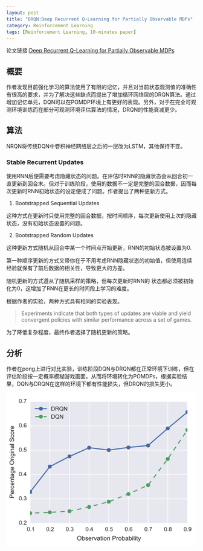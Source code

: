 ```yaml
---
layout: post
title: "DRQN:Deep Recurrent Q-Learning for Partially Observable MDPs"
category: Reinforcement Learning
tags: [Reinforcement Learning, 10-minutes paper]
---
```


论文链接:[Deep Recurrent Q-Learning for Partially Observable MDPs](https://arxiv.org/pdf/1507.06527.pdf)

## 概要

作者发现目前强化学习的算法使用了有限的记忆，并且对当前状态观测值的准确性有很高的要求，并为了解决这些缺点而提出了增加循环网络层的DRQN算法。通过增加记忆单元，DQN可以在POMDP环境上有更好的表现。另外，对于在完全可观测环境训练而在部分可观测环境评估算法的情况，DRQN的性能衰减更少。

## 算法

NRQN将传统DQN中卷积神经网络层之后的一层改为LSTM，其他保持不变。

### Stable Recurrent Updates
使用RNN后便需要考虑隐藏状态的问题。在评估时RNN的隐藏状态会从回合初一直更新到回合末。但对于训练阶段，使用的数据不一定是完整的回合数据，因而每次更新时RNN初始状态的设定便成了问题。作者提出了两种更新方式。

1. Bootstrapped Sequential Updates

这种方式在更新时只使用完整的回合数据，按时间顺序，每次更新使用上次的隐藏状态，没有初始状态设置的问题。

2. Bootstrapped Random Updates

这种更新方式随机从回合中某一个时间点开始更新，RNN的初始状态被设置为0.

第一种顺序更新的方式又带你在于不用考虑RNN隐藏状态的初始值，但使用连续经验就保有了前后数据的相关性，导致更大的方差。

随机更新的方式遵从了随机采样的策略，但每次更新时RNN的
状态都必须被初始化为0，这增加了RNN在更长的时间段上学习的难度。

根据作者的实验，两种方式具有相同的实验表现。
>Experiments indicate that both types of updates are viable and yield convergent policies with similar performance across a set of games.

为了降低复杂程度，最终作者选择了随机更新的策略。

## 分析
作者在pong上进行对比实验，训练阶段DQN与DRQN都在正常环境下训练，但在评估阶段按一定概率模糊游戏画面，从而将环境转化为POMDPs，根据实验结果，DQN与DRQN在这样的环境下都有性能损失，但DRQN的损失更小。

![截屏2020-09-01 下午5.45.04](https://raw.githubusercontent.com/lanpartis/DocsPics/master/images_for_docs/%E6%88%AA%E5%B1%8F2020-09-01%20%E4%B8%8B%E5%8D%885.45.04.png)
